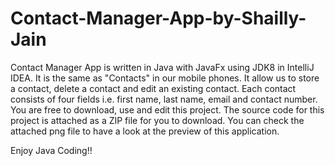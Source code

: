# Contact-Manager-App-by-Shailly-Jain
Contact Manager App is written in Java with JavaFx using JDK8 in IntelliJ IDEA.
It is the same as "Contacts" in our mobile phones. It allow us to store a contact, delete a contact and edit an existing contact. Each contact consists of four fields i.e. first name, last name, email and contact number.
You are free to download, use and edit this project. The source code for this project is attached as a ZIP file for you to download. You can check the attached png file to have a look at the preview of this application.


Enjoy Java Coding!!
